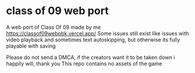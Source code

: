 # class of 09 web port
A web port of Class Of 09 made by me https://classof09webpbk.vercel.app/
Some issues still exist like issues with video playback and sometimes text autoskipping, but otherwise its fully playable with saving

Please do not send a DMCA, if the creators want it to be taken down i happily will, thank you
This repo contains no assets of the game
